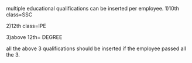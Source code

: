 multiple educational qualifications can be inserted per employee.
1)10th class=SSC

2)12th class=IPE

3)above 12th= DEGREE

all the above 3 qualifications should be inserted if the employee passed all the 3.
